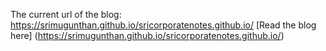 The current url of the blog: https://srimugunthan.github.io/sricorporatenotes.github.io/
 [Read the blog here] (https://srimugunthan.github.io/sricorporatenotes.github.io/)
